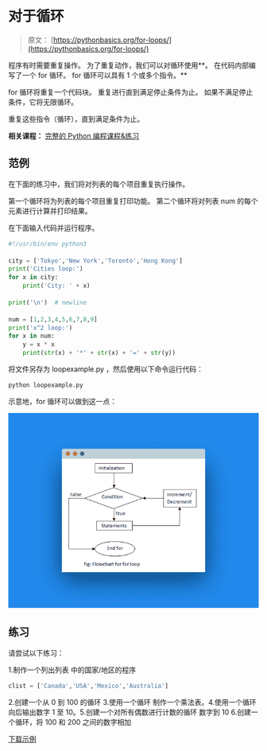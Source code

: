 # 对于循环

> 原文： [https://pythonbasics.org/for-loops/](https://pythonbasics.org/for-loops/)

程序有时需要重复操作。 为了重复动作，我们可以对循环使用**。
在代码内部编写了一个 for 循环。 for 循环可以具有 1 个或多个指令。**

for 循环将重复一个代码块。 重复进行直到满足停止条件为止。 如果不满足停止条件，它将无限循环。

重复这些指令（循环），直到满足条件为止。

**相关课程：** [完整的 Python 编程课程&练习](https://gum.co/dcsp)

## 范例

在下面的练习中，我们将对列表的每个项目重复执行操作。

第一个循环将为列表的每个项目重复打印功能。
第二个循环将对列表 num 的每个元素进行计算并打印结果。

在下面输入代码并运行程序。

```py
#!/usr/bin/env python3

city = ['Tokyo','New York','Toronto','Hong Kong']
print('Cities loop:')
for x in city:
    print('City: ' + x)

print('\n')  # newline

num = [1,2,3,4,5,6,7,8,9]
print('x^2 loop:')
for x in num:
    y = x * x
    print(str(x) + '*' + str(x) + '=' + str(y))

```

将文件另存为 loopexample.py
，然后使用以下命令运行代码：

```py
python loopexample.py

```

示意地，for 循环可以做到这一点：

![for loop](img/a6e17ee8ef9f4da192a098df4379de55.jpg)

## 练习

请尝试以下练习：

1.制作一个列出列表
中的国家/地区的程序

```py
clist = ['Canada','USA','Mexico','Australia']

```

2.创建一个从 0 到 100 的循环
3.使用一个循环
制作一个乘法表。4.使用一个循环
向后输出数字 1 至 10。5.创建一个对所有偶数进行计数的循环 数字到 10
6.创建一个循环，将 100 和 200 之间的数字相加

[下载示例](https://gum.co/dcsp)